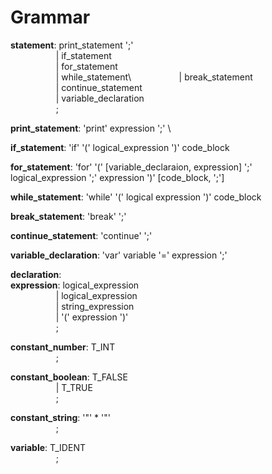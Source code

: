 # Grammar
**statement**: print_statement ';' \
&ensp; &ensp; &ensp; &ensp; &ensp; &ensp; &ensp;| if_statement\
&ensp; &ensp; &ensp; &ensp; &ensp; &ensp; &ensp;| for_statement\
&ensp; &ensp; &ensp; &ensp; &ensp; &ensp; &ensp;| while_statement\ 
&ensp; &ensp; &ensp; &ensp; &ensp; &ensp; &ensp;| break_statement\
&ensp; &ensp; &ensp; &ensp; &ensp; &ensp; &ensp;| continue_statement\
&ensp; &ensp; &ensp; &ensp; &ensp; &ensp; &ensp;| variable_declaration\
&ensp; &ensp; &ensp; &ensp; &ensp; &ensp; &ensp;; 

**print_statement**: 'print' expression ';' \

**if_statement**: 'if' '(' logical_expression ')' code_block

**for_statement**: 'for' '(' [variable_declaraion, expression] ';' logical_expression ';' expression ')' [code_block, ';'] 

**while_statement**: 'while' '(' logical expression ')' code_block

**break_statement**: 'break' ';'

**continue_statement**: 'continue' ';'

**variable_declaration**: 'var' variable '=' expression ';'

**declaration**: \
**expression**: logical_expression\
&ensp; &ensp; &ensp; &ensp; &ensp; &ensp; &ensp;| logical_expression\
&ensp; &ensp; &ensp; &ensp; &ensp; &ensp; &ensp;| string_expression\
&ensp; &ensp; &ensp; &ensp; &ensp; &ensp; &ensp;| '(' expression ')'\
&ensp; &ensp; &ensp; &ensp; &ensp; &ensp; &ensp;;


**constant_number**:  T_INT\
&ensp; &ensp; &ensp; &ensp; &ensp; &ensp; &ensp;;

**constant_boolean**:  T_FALSE\
&ensp; &ensp; &ensp; &ensp; &ensp; &ensp; &ensp;| T_TRUE\
&ensp; &ensp; &ensp; &ensp; &ensp; &ensp; &ensp;;

**constant_string**: '"' * '"'\
&ensp; &ensp; &ensp; &ensp; &ensp; &ensp; &ensp;;

**variable**:  T_IDENT\
&ensp; &ensp; &ensp; &ensp; &ensp; &ensp; &ensp;;
